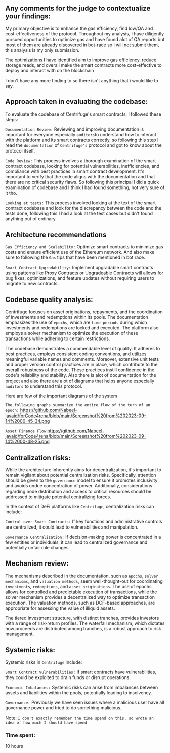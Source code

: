 ## Any comments for the judge to contextualize your findings:
My primary objective is to enhance the gas efficiency, find low/QA and cost-effectiveness of the protocol. Throughout my analysis, I have diligently pursued opportunities to optimize gas and have found alot of QA reports but most of them are already discovered in bot-race so i will not submit them, this analysis is my only submission.

The optimizations I have identified aim to improve gas efficiency, reduce storage reads, and overall make the smart contracts more cost-effective to deploy and interact with on the blockchain


I don't have any more finding to so there isn't anything that i would like to say.

## Approach taken in evaluating the codebase:

To evaluate the codebase of Centrifuge's smart contracts, I followed these steps:

`Documentation Review:` Reviewing and improving documentation is important for everyone especially `auditors`to understand how to interact with the platform and its smart contracts correctly, so following this step I read the `documentation` of `Centrifuge's` protocol and got to know about the protocol itself.

`Code Review:` This process involves a thorough examination of the smart contract codebase, looking for potential vulnerabilities, inefficiencies, and compliance with best practices in smart contract development. It's important to verify that the code aligns with the documentation and that there are no critical security flaws. So following this principal I did a quick examination of codebase and I think I had found something, not very sure of it tho.

`Looking at tests:` This process involved looking at the text of the smart contract codebase and look for the discrepancy between the code and the tests done, following this I had a look at the test cases but didn't found anything out of ordinary.

## Architecture recommendations
`Gas Efficiency and Scalability:` Optimize smart contracts to minimize gas costs and ensure efficient use of the Ethereum network. And also make sure to following the `Gas` tips that have been mentioned in bot race.

`Smart Contract Upgradability:` Implement upgradable smart contracts using patterns like Proxy Contracts or Upgradeable Contracts will allows for bug fixes, optimizations, and feature updates without requiring users to migrate to new contracts.


## Codebase quality analysis:

Centrifuge focuses on asset originations, repayments, and the coordination of investments and redemptions within its pools. The documentation emphasizes the use of `epochs`, which are `time periods` during which investments and redemptions are locked and executed. The platform also employs a solver mechanism to optimize the execution of these transactions while adhering to certain restrictions.

The codebase demonstrates a commendable level of quality. It adheres to best practices, employs consistent coding conventions, and utilizes meaningful variable names and comments. Moreover, extensive unit tests and proper version control practices are in place, which contribute to the overall robustness of the code. These practices instill confidence in the code's reliability and stability. Also there is alot of documentation for the project and also there are alot of diagrams that helps anyone especially `auditors` to understand this protocol.

Here are few of the important diagrams of the system

`The following graphs summarize the entire flow of the turn of an epoch:`
https://github.com/Nabeel-javaid/forCode4rena/blob/main/Screenshot%20from%202023-09-14%2000-45-34.png

`Asset Finance Flow`
https://github.com/Nabeel-javaid/forCode4rena/blob/main/Screenshot%20from%202023-09-14%2000-48-25.png

## Centralization risks:

While the architecture inherently aims for decentralization, it's important to remain vigilant about potential centralization risks. Specifically, attention should be given to the `governance` model to ensure it promotes inclusivity and avoids undue concentration of power. Additionally, considerations regarding node distribution and access to critical resources should be addressed to mitigate potential centralizing forces.

In the context of DeFi platforms like `Centrifuge`, centralization risks can include:

`Control over Smart Contracts:` If key functions and administrative controls are centralized, it could lead to vulnerabilities and manipulation.

`Governance Centralization:` If decision-making power is concentrated in a few entities or individuals, it can lead to centralized governance and potentially unfair rule changes.



## Mechanism review:

The mechanisms described in the documentation, such as `epochs`, `solver mechanisms`, and `valuation methods`, seem well-thought-out for coordinating `investments`, `redemptions`, and `asset originations`. The use of epochs allows for controlled and predictable execution of transactions, while the solver mechanism provides a decentralized way to optimize transaction execution. The valuation methods, such as DCF-based approaches, are appropriate for assessing the value of illiquid assets.

The tiered investment structure, with distinct tranches, provides investors with a range of risk-return profiles. The waterfall mechanism, which dictates how proceeds are distributed among tranches, is a robust approach to risk management. 

## Systemic risks:

Systemic risks in `Centrifuge` include:

`Smart Contract Vulnerabilities:` If smart contracts have vulnerabilities, they could be exploited to drain funds or disrupt operations.

`Economic Imbalances:` Systemic risks can arise from imbalances between assets and liabilities within the pools, potentially leading to insolvency.

`Governance:` Previously we have seen issues where a malicious user have all governance power and tried to do something malicious.


Note: `I don't exactly remember the time spend on this, so wrote an idea of how much I should have spend`





### Time spent:
10 hours
